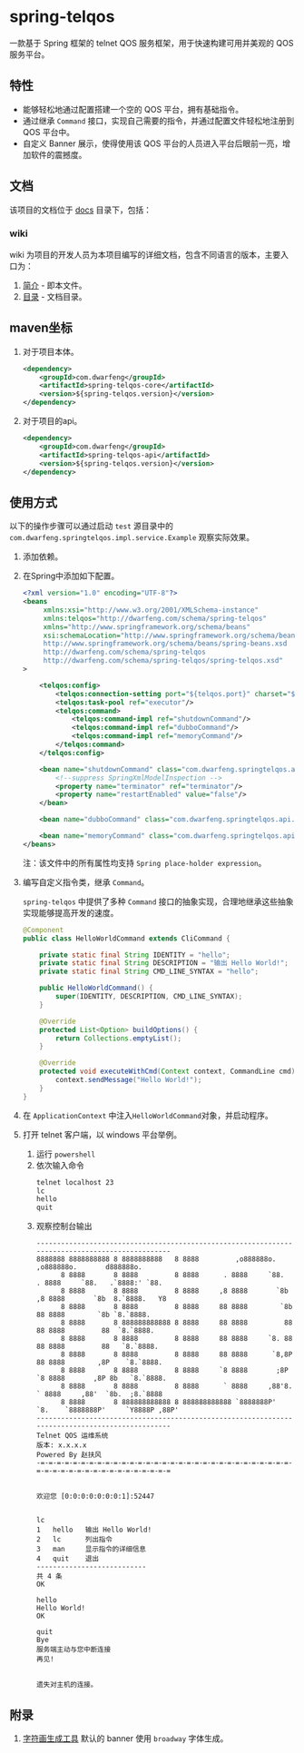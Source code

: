 # spring-telqos

一款基于 Spring 框架的 telnet QOS 服务框架，用于快速构建可用并美观的 QOS 服务平台。

## 特性

- 能够轻松地通过配置搭建一个空的 QOS 平台，拥有基础指令。
- 通过继承 `Command` 接口，实现自己需要的指令，并通过配置文件轻松地注册到 QOS 平台中。
- 自定义 Banner 展示，使得使用该 QOS 平台的人员进入平台后眼前一亮，增加软件的震撼度。

## 文档

该项目的文档位于 [docs](../../../docs) 目录下，包括：

### wiki

wiki 为项目的开发人员为本项目编写的详细文档，包含不同语言的版本，主要入口为：

1. [简介](./Introduction.md) - 即本文件。
2. [目录](./Contents.md) - 文档目录。

## maven坐标

1. 对于项目本体。
   ```xml
   <dependency>
       <groupId>com.dwarfeng</groupId>
       <artifactId>spring-telqos-core</artifactId>
       <version>${spring-telqos.version}</version>
   </dependency>
   ```

2. 对于项目的api。
   ```xml
   <dependency>
       <groupId>com.dwarfeng</groupId>
       <artifactId>spring-telqos-api</artifactId>
       <version>${spring-telqos.version}</version>
   </dependency>
   ```

## 使用方式

以下的操作步骤可以通过启动 `test` 源目录中的 `com.dwarfeng.springtelqos.impl.service.Example` 观察实际效果。

1. 添加依赖。

2. 在Spring中添加如下配置。
   ```xml
   <?xml version="1.0" encoding="UTF-8"?>
   <beans
        xmlns:xsi="http://www.w3.org/2001/XMLSchema-instance"
        xmlns:telqos="http://dwarfeng.com/schema/spring-telqos"
        xmlns="http://www.springframework.org/schema/beans"
        xsi:schemaLocation="http://www.springframework.org/schema/beans
        http://www.springframework.org/schema/beans/spring-beans.xsd
        http://dwarfeng.com/schema/spring-telqos
        http://dwarfeng.com/schema/spring-telqos/spring-telqos.xsd"
   >
   
       <telqos:config>
           <telqos:connection-setting port="${telqos.port}" charset="${telqos.charset}"/>
           <telqos:task-pool ref="executor"/>
           <telqos:command>
               <telqos:command-impl ref="shutdownCommand"/>
               <telqos:command-impl ref="dubboCommand"/>
               <telqos:command-impl ref="memoryCommand"/>
           </telqos:command>
       </telqos:config>
   
       <bean name="shutdownCommand" class="com.dwarfeng.springtelqos.api.integration.springterminator.ShutdownCommand">
           <!--suppress SpringXmlModelInspection -->
           <property name="terminator" ref="terminator"/>
           <property name="restartEnabled" value="false"/>
       </bean>
   
       <bean name="dubboCommand" class="com.dwarfeng.springtelqos.api.integration.dubbo.DubboCommand"/>
   
       <bean name="memoryCommand" class="com.dwarfeng.springtelqos.api.integration.system.MemoryCommand"/>
   </beans>
   ```
   注：该文件中的所有属性均支持 `Spring place-holder expression`。

3. 编写自定义指令类，继承 `Command`。

   `spring-telqos` 中提供了多种 `Command` 接口的抽象实现，合理地继承这些抽象实现能够提高开发的速度。

   ```java
   @Component
   public class HelloWorldCommand extends CliCommand {
   
       private static final String IDENTITY = "hello";
       private static final String DESCRIPTION = "输出 Hello World!";
       private static final String CMD_LINE_SYNTAX = "hello";
   
       public HelloWorldCommand() {
           super(IDENTITY, DESCRIPTION, CMD_LINE_SYNTAX);
       }
   
       @Override
       protected List<Option> buildOptions() {
           return Collections.emptyList();
       }
   
       @Override
       protected void executeWithCmd(Context context, CommandLine cmd) throws TelqosException {
           context.sendMessage("Hello World!");
       }
   }
   ```

4. 在 `ApplicationContext` 中注入`HelloWorldCommand`对象，并启动程序。

5. 打开 telnet 客户端，以 windows 平台举例。
   1. 运行 `powershell`
   2. 依次输入命令
      ```cmd
      telnet localhost 23
      lc
      hello
      quit
      ```
   3. 观察控制台输出
      ```
      ------------------------------------------------------------------------------------------------
      8888888 8888888888 8 8888888888   8 8888         ,o888888o.         ,o888888o.       d888888o.
            8 8888       8 8888         8 8888      . 8888     `88.    . 8888     `88.   .`8888:' `88.
            8 8888       8 8888         8 8888     ,8 8888       `8b  ,8 8888       `8b  8.`8888.   Y8
            8 8888       8 8888         8 8888     88 8888        `8b 88 8888        `8b `8.`8888.
            8 8888       8 888888888888 8 8888     88 8888         88 88 8888         88  `8.`8888.
            8 8888       8 8888         8 8888     88 8888     `8. 88 88 8888         88   `8.`8888.
            8 8888       8 8888         8 8888     88 8888      `8,8P 88 8888        ,8P    `8.`8888.
            8 8888       8 8888         8 8888     `8 8888       ;8P  `8 8888       ,8P 8b   `8.`8888.
            8 8888       8 8888         8 8888      ` 8888     ,88'8.  ` 8888     ,88'  `8b.  ;8.`8888
            8 8888       8 888888888888 8 888888888888 `8888888P'  `8.    `8888888P'     `Y8888P ,88P'
      ------------------------------------------------------------------------------------------------
      Telnet QOS 运维系统
      版本: x.x.x.x                                                                  Powered By 赵扶风
      -=-=-=-=-=-=-=-=-=-=-=-=-=-=-=-=-=-=-=-=-=-=-=-=-=-=-=-=-=-=-=-=-=-=-=-=-=-=-=-=-=-=-=-=-=-=-=-=
      
      
      欢迎您 [0:0:0:0:0:0:0:1]:52447
      
      
      lc
      1   hello   输出 Hello World!
      2   lc      列出指令
      3   man     显示指令的详细信息
      4   quit    退出
      ---------------------------
      共 4 条
      OK
      
      hello
      Hello World!
      OK
      
      quit
      Bye
      服务端主动与您中断连接
      再见!
      
      
      遗失对主机的连接。
      ```

## 附录

1. [字符画生成工具](https://www.bootschool.net/ascii) 默认的 banner 使用 `broadway` 字体生成。
